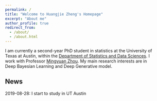 ```yaml
---
permalink: /
title: "Welcome to Huangjie Zheng's Homepage"
excerpt: "About me"
author_profile: true
redirect_from:
  - /about/
  - /about.html
---
```


I am currently a second-year PhD student in statistics at the University of Texas at Austin, within the [Department of Statistics and Data Sciences](https://stat.utexas.edu/). I work with Professor [Mingyuan Zhou](https://mingyuanzhou.github.io/). My main research interests are in Deep Bayesian Learning and Deep Generative model.


## News
2019-08-28:  I start to study in UT Austin




